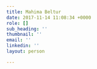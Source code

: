 ```yaml
---
title: Mahima Beltur
date: 2017-11-14 11:08:34 +0000
role: []
sub_heading: ''
thumbnail: ''
email: ''
linkedin: ''
layout: person

---
```

